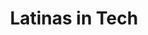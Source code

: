 ---
title: Latinas in Tech
image: "/assets/img/resources/latinas.png"
description: Latinas in Tech is a community of women from Latin America, Brazil and Spain working in tech. The goal of this group is to connect and support with each other, while empowering our professional careers as #LatinasinTech.
categories:
  - Networking Group
link: https://www.latinasintech.org/
---